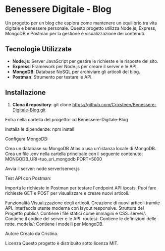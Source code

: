 # Benessere Digitale - Blog

Un progetto per un blog che esplora come mantenere un equilibrio tra vita digitale e benessere personale. Questo progetto utilizza Node.js, Express, MongoDB e Postman per la gestione e visualizzazione dei contenuti.

## Tecnologie Utilizzate
- **Node.js**: Server JavaScript per gestire le richieste e le risposte del sito.
- **Express**: Framework per Node.js per creare il server e le API.
- **MongoDB**: Database NoSQL per archiviare gli articoli del blog.
- **Postman**: Strumento per testare le API.

## Installazione

1. **Clona il repository**:
   git clone https://github.com/Crixsteen/Benessere-Digitale-Blog.git
   
Entra nella cartella del progetto:
cd Benessere-Digitale-Blog

Installa le dipendenze:
npm install

Configura MongoDB:

Crea un database su MongoDB Atlas o usa un'istanza locale di MongoDB.
Crea un file .env nella cartella principale con il seguente contenuto:
MONGODB_URI=tuo_uri_mongodb
PORT=5000

Avvia il server:
node server/server.js

Test API con Postman:

Importa le richieste in Postman per testare l'endpoint API /posts.
Puoi fare richieste GET e POST per visualizzare e creare nuovi articoli.

Funzionalità
Visualizzazione degli articoli.
Creazione di nuovi articoli tramite API.
Interfaccia utente moderna con layout responsive.
Struttura del Progetto
public/: Contiene i file statici come immagini e CSS.
server/: Contiene il codice del server e le API.
routes/: Contiene le definizioni delle rotte.
models/: Contiene i modelli per MongoDB.

Autore
Creato da Cristina.

Licenza
Questo progetto è distribuito sotto licenza MIT.



